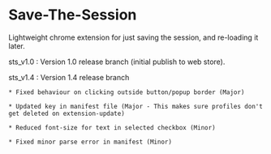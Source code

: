 # Save-The-Session
Lightweight chrome extension for just saving the session, and re-loading it later.

sts_v1.0 : Version 1.0 release branch (initial publish to web store).

sts_v1.4 : Version 1.4 release branch

	* Fixed behaviour on clicking outside button/popup border (Major) 	   	  

	* Updated key in manifest file (Major - This makes sure profiles don't get deleted on extension-update)

	* Reduced font-size for text in selected checkbox (Minor)

	* Fixed minor parse error in manifest (Minor)
